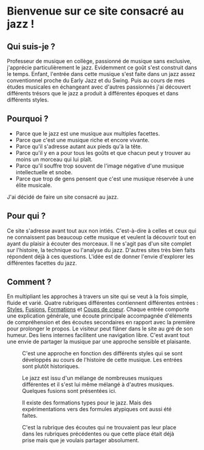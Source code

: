 #  Bienvenue sur ce site consacré au jazz !

## Qui suis-je ?
Professeur de musique en collège, passionné de musique sans exclusive, j'apprécie particulièrement le jazz. Evidemment ce goût s'est construit dans le temps. Enfant, l'entrée dans cette musique s'est faite dans un jazz assez conventionnel proche du Early Jazz et du Swing. Puis au cours de mes études musicales en échangeant avec d'autres passionnés j'ai découvert différents trésors que le jazz a produit à différentes époques et dans différents styles.

## Pourquoi ?
- Parce que le jazz est une musique aux multiples facettes.
- Parce que c'est une musique riche et encore vivante.
- Parce qu'il s'adresse autant aux pieds qu'à la tête.
- Parce qu'il y en a pour tous les goûts et que chacun peut y trouver au moins un morceau qui lui plaît.
- Parce qu'il souffre trop souvent de l'image négative d'une musique intellectuelle et snobe.
- Parce que trop de gens pensent que c'est une musique réservée à une élite musicale.

J'ai décidé de faire un site consacré au jazz.

## Pour qui ?
Ce site s'adresse avant tout aux non intiés. C'est-à-dire à celles et ceux qui ne connaissent pas beaucoup cette musique et veulent la découvrir tout en ayant du plaisir à écouter des morceaux. Il ne s'agit pas d'un site complet sur l'histoire, la technique ou l'analyse du jazz. D'autres sites très bien faits répondent déjà à ces questions. L'idée est de donner l'envie d'explorer les différentes facettes du jazz.

## Comment ?
En multipliant les approches à travers un site qui se veut à la fois simple, fluide et varié. Quatre rubriques différentes contiennent différentes entrées : [Styles](/styles/a0-styles.md#king-olliver), [Fusions](/fusions/b0-fusions.md#A-partir-de-1935--Jazz-Tzigane), [Formations](/formations/c0-formations.md#solo) et [Coups de coeur](/coeurs/d0-coeurs.md#Espagnolade). Chaque entrée comporte une explication générale, une écoute principale accompagnée d'éléments de compréhension et des écoutes secondaires en rapport avec la première pour prolonger le propos. Le visiteur peut flâner dans le site au gré de  son humeur. Des liens internes facilitent une navigation libre. C'est avant tout une envie de partager la musique par une approche sensible et plaisante.



<div class="encarts">
  <figure class="app-frame encart styles" data-title="Styles">
    C'est une approche en fonction des différents styles qui se sont développés au cours de l'histoire de cette musique. Les entrées sont plutôt historiques.
  </figure>
  <figure class="app-frame encart fusions" data-title="Fusions">
    Le jazz est issu d'un mélange de nombreuses musiques différentes et il s'est lui même mélangé à d'autres musiques. Quelques fusions sont présentées ici.
  </figure>
  <figure class="app-frame encart formations" data-title="Formations">
    Il existe des formations types pour le jazz. Mais des expérimentations vers des formules atypiques ont aussi été faites.
  </figure>
  <figure class="app-frame encart coeurs" data-title="Coups de coeur">
    C'est la rubrique des écoutes qui ne trouvaient pas leur place dans les rubriques précédentes ou que cette place était déjà prise mais que je voulais partager absolument.
  </figure>
</div>

